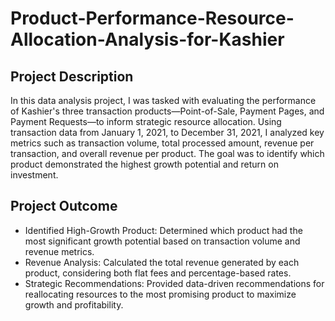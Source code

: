 # Product-Performance-Resource-Allocation-Analysis-for-Kashier

## Project Description
In this data analysis project, I was tasked with evaluating the performance of Kashier's three transaction products—Point-of-Sale, Payment Pages, and Payment Requests—to inform strategic resource allocation. Using transaction data from January 1, 2021, to December 31, 2021, I analyzed key metrics such as transaction volume, total processed amount, revenue per transaction, and overall revenue per product. The goal was to identify which product demonstrated the highest growth potential and return on investment.

## Project Outcome
- Identified High-Growth Product: Determined which product had the most significant growth potential based on transaction volume and revenue metrics.
- Revenue Analysis: Calculated the total revenue generated by each product, considering both flat fees and percentage-based rates.
- Strategic Recommendations: Provided data-driven recommendations for reallocating resources to the most promising product to maximize growth and profitability.
